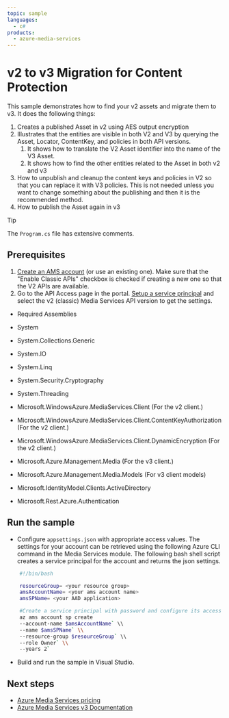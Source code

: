 ```yaml
---
topic: sample
languages:
  - c#
products:
  - azure-media-services
---
```


# v2 to v3 Migration for Content Protection

This sample demonstrates how to find your v2 assets and migrate them to v3. It does the following things:

1. Creates a published Asset in v2 using AES output encryption
1. Illustrates that the entities are visible in both V2 and V3 by querying the Asset, Locator, ContentKey, and policies in both API versions.
    1. It shows how to translate the V2 Asset identifier into the name of the V3 Asset.
    1. It shows how to find the other entities related to the Asset in both v2 and v3
1. How to unpublish and cleanup the content keys and policies in V2 so that you can replace it with V3 policies. This is not needed unless you want to change something about the publishing and then it is the recommended method.
1. How to publish the Asset again in v3

> [!TIP]
> The `Program.cs` file has extensive comments.

## Prerequisites

1. [Create an AMS account](https://docs.microsoft.com/azure/media-services/latest/account-create-how-to) (or use an existing one).  Make sure that the "Enable Classic APIs" checkbox is checked if creating a new one so that the V2 APIs are available.
1. Go to the API Access page in the portal.  [Setup a service principal](https://docs.microsoft.com/azure/media-services/latest/access-api-howto?tabs=portal) and select the v2 (classic) Media Services API version to get the settings.

* Required Assemblies

* System
* System.Collections.Generic
* System.IO
* System.Linq
* System.Security.Cryptography
* System.Threading
* Microsoft.WindowsAzure.MediaServices.Client (For the v2 client.)
* Microsoft.WindowsAzure.MediaServices.Client.ContentKeyAuthorization (For the v2 client.)
* Microsoft.WindowsAzure.MediaServices.Client.DynamicEncryption (For the v2 client.)
* Microsoft.Azure.Management.Media (For the v3 client.)
* Microsoft.Azure.Management.Media.Models (For v3 client models)
* Microsoft.IdentityModel.Clients.ActiveDirectory
* Microsoft.Rest.Azure.Authentication

## Run the sample

* Configure `appsettings.json` with appropriate access values. The settings for your account can be retrieved using the following Azure CLI command in the Media Services module. The following bash shell script creates a service principal for the account and returns the json settings.

```bash
    #!/bin/bash

    resourceGroup= <your resource group>
    amsAccountName= <your ams account name>
    amsSPName= <your AAD application>

    #Create a service principal with password and configure its access to an Azure Media Services account.
    az ams account sp create
    --account-name $amsAccountName` \\
    --name $amsSPName` \\
    --resource-group $resourceGroup` \\
    --role Owner` \\
    --years 2`
```

* Build and run the sample in Visual Studio.

## Next steps

* [Azure Media Services pricing](https://azure.microsoft.com/pricing/details/media-services/)
* [Azure Media Services v3 Documentation](https://docs.microsoft.com/azure/media-services/latest/)
